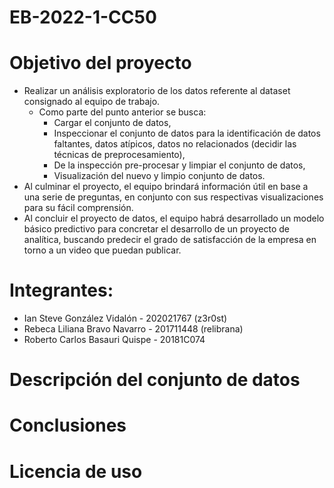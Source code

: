 # EB-2022-1-CC50
# Objetivo del proyecto
+ Realizar un análisis exploratorio de los datos referente al dataset consignado al equipo de trabajo.
   + Como parte del punto anterior se busca:
      + Cargar el conjunto de datos,
      + Inspeccionar el conjunto de datos para la identificación de datos faltantes, datos atípicos, datos no relacionados (decidir las técnicas de preprocesamiento),
      + De la inspección pre-procesar y limpiar el conjunto de datos,
      + Visualización del nuevo y limpio conjunto de datos.
+ Al culminar el proyecto, el equipo brindará información útil en base a una serie de preguntas, en conjunto con sus respectivas visualizaciones para su fácil comprensión.
+ Al concluir el proyecto de datos, el equipo habrá desarrollado un modelo básico predictivo para concretar el desarrollo de un proyecto de analítica, buscando predecir el grado de satisfacción de la empresa en torno a un video que puedan publicar.


# Integrantes: 
+ Ian Steve González Vidalón - 202021767 (z3r0st)
+ Rebeca Liliana Bravo Navarro - 201711448 (relibrana)
+ Roberto Carlos Basauri Quispe - 20181C074

# Descripción del conjunto de datos

# Conclusiones

# Licencia de uso
